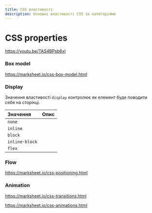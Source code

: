 ```yaml
---
title: CSS властивості
description: Основні властивості CSS за категоріями
---
```


# CSS properties

https://youtu.be/TAS4BPsb6xI

### Box model

https://marksheet.io/css-box-model.html

### Display

Значення властивості `display` контролює як елемент буде поводити себе на сторінці. 

| Значення | Опис |
| :--- | :--- |
| `none` |  |
| `inline` |  |
| `block` |  |
| `inline-block` |  |
| `flex` |  |

### Flow

https://marksheet.io/css-positioning.html

### Animation

https://marksheet.io/css-transitions.html

https://marksheet.io/css-animations.html


